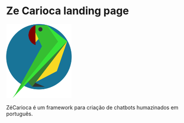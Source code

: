 # Ze Carioca landing page

<img src="./images/logo/logo-mobile.svg" height="200px">

ZéCarioca é um framework para criação de chatbots humazinados em português.

